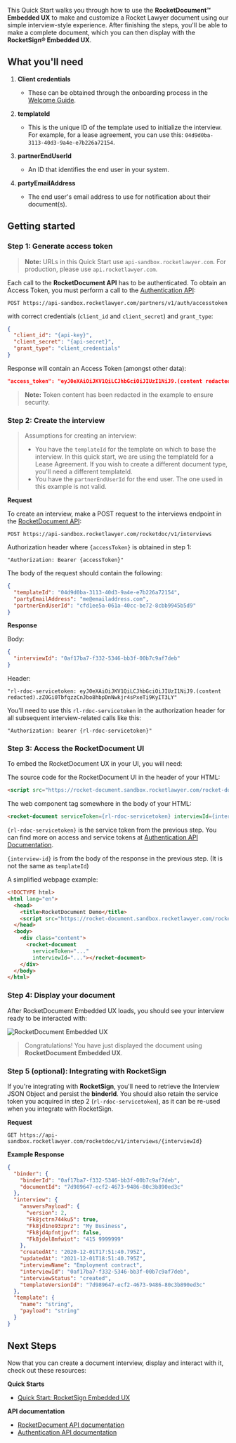 This Quick Start walks you through how to use the **RocketDocument™ Embedded UX** to make and customize a Rocket Lawyer document using our simple interview-style experience. After finishing the steps, you'll be able to make a complete document, which you can then display with the **RocketSign® Embedded UX**.

## What you'll need

1. **Client credentials**  
   - These can be obtained through the onboarding process in the [Welcome Guide](welcome-guide).

2. **templateId**  
   - This is the unique ID of the template used to initialize the interview. For example, for a lease agreement, you can use this: `04d9d0ba-3113-40d3-9a4e-e7b226a72154`.

3. **partnerEndUserId**  
   - An ID that identifies the end user in your system.

4. **partyEmailAddress**  
   - The end user's email address to use for notification about their document(s).

## Getting started

### Step 1: Generate access token

> **Note:** URLs in this Quick Start use `api-sandbox.rocketlawyer.com`. For production, please use `api.rocketlawyer.com`.

Each call to the **RocketDocument API** has to be authenticated. To obtain an Access Token, you must perform a call to the [Authentication API](/docs/partner-auth-service-product-sandbox/1/routes/accesstoken/post):

```
POST https://api-sandbox.rocketlawyer.com/partners/v1/auth/accesstoken
```

with correct credentials (`client_id` and `client_secret`) and `grant_type`:

```json
{
  "client_id": "{api-key}",
  "client_secret": "{api-secret}",
  "grant_type": "client_credentials"
}
```

Response will contain an Access Token (amongst other data):

```json
"access_token": "eyJ0eXAiOiJKV1QiLCJhbGciOiJIUzI1NiJ9.(content redacted).tBX73KTTjopBSRDL0cIBt3EK_DcA3Jc9KKonbpBn6HE"
```

> **Note:** Token content has been redacted in the example to ensure security.

### Step 2: Create the interview

> Assumptions for creating an interview:
> - You have the `templateId` for the template on which to base the interview. In this quick start, we are using the templateId for a Lease Agreement. If you wish to create a different document type, you'll need a different templateId.
> - You have the `partnerEndUserId` for the end user. The one used in this example is not valid.

**Request**

To create an interview, make a POST request to the interviews endpoint in the [RocketDocument API](/docs/rocketdoc-api-product-sandbox/1/routes/interviews/post):

```
POST https://api-sandbox.rocketlawyer.com/rocketdoc/v1/interviews
```

Authorization header where `{accessToken}` is obtained in step 1:

```
"Authorization: Bearer {accessToken}"
```

The body of the request should contain the following:

```json
{
  "templateId": "04d9d0ba-3113-40d3-9a4e-e7b226a72154",
  "partyEmailAddress": "me@emailaddress.com",
  "partnerEndUserId": "cfd1ee5a-061a-40cc-be72-8cbb9945b5d9"
}
```

**Response**

Body:

```json
{
  "interviewId": "0af17ba7-f332-5346-bb3f-00b7c9af7deb"
}
```

Header:

```
"rl-rdoc-servicetoken: eyJ0eXAiOiJKV1QiLCJhbGciOiJIUzI1NiJ9.(content redacted).zZOGi0TbfqzzCnJbo8hbpDnNwkjr4sPxeTi9KyIT3LY"
```

You'll need to use this `rl-rdoc-servicetoken` in the authorization header for all subsequent interview-related calls like this:

```
"Authorization: bearer {rl-rdoc-servicetoken}"
```

### Step 3: Access the RocketDocument UI

To embed the RocketDocument UX in your UI, you will need:

The source code for the RocketDocument UI in the header of your HTML:

```html
<script src="https://rocket-document.sandbox.rocketlawyer.com/rocket-document.js"></script>
```

The web component tag somewhere in the body of your HTML:

```html
<rocket-document serviceToken={rl-rdoc-servicetoken} interviewId={interview-id}></rocket-document>
```

`{rl-rdoc-servicetoken}` is the service token from the previous step. You can find more on access and service tokens at [Authentication API Documentation](/docs/partner-auth-service-product-sandbox/1/overview).

`{interview-id}` is from the body of the response in the previous step. (It is not the same as `templateId`)

A simplified webpage example:

```html
<!DOCTYPE html>
<html lang="en">
  <head>
    <title>RocketDocument Demo</title>
    <script src="https://rocket-document.sandbox.rocketlawyer.com/rocket-document.js"></script>
  </head>
  <body>
    <div class="content">
      <rocket-document 
        serviceToken="..." 
        interviewId="..."></rocket-document>
    </div>
  </body>
</html>
```

### Step 4: Display your document

After RocketDocument Embedded UX loads, you should see your interview ready to be interacted with:

![RocketDocument Embedded UX](https://rl-cicdv2-apigee-public-prod.apigee.io/files/RocketDocument-Embedded-Mobile.png)

> Congratulations! You have just displayed the document using **RocketDocument Embedded UX**.

### Step 5 (optional): Integrating with **RocketSign**

If you're integrating with **RocketSign**, you'll need to retrieve the Interview JSON Object and persist the **binderId**. You should also retain the service token you acquired in step 2 (`rl-rdoc-servicetoken`), as it can be re-used when you integrate with RocketSign.

**Request**

```
GET https://api-sandbox.rocketlawyer.com/rocketdoc/v1/interviews/{interviewId}
```

**Example Response**

```json
{
  "binder": {
    "binderId": "0af17ba7-f332-5346-bb3f-00b7c9af7deb",
    "documentId": "7d989647-ecf2-4673-9486-80c3b890ed3c"
  },
  "interview": {
    "answersPayload": {
      "version": 2,
      "Fk8jctrn744ku5": true,
      "Fk8jd1no93zprz": "My Business",
      "Fk8jd4pfntjpvf": false,
      "Fk8jdel8mfwiot": "415 9999999"
    },
    "createdAt": "2020-12-01T17:51:40.795Z",
    "updatedAt": "2021-12-01T18:51:40.795Z",
    "interviewName": "Employment contract",
    "interviewId": "0af17ba7-f332-5346-bb3f-00b7c9af7deb",
    "interviewStatus": "created",
    "templateVersionId": "7d989647-ecf2-4673-9486-80c3b890ed3c"
  },
  "template": {
    "name": "string",
    "payload": "string"
  }
}
```

## Next Steps

Now that you can create a document interview, display and interact with it, check out these resources:

**Quick Starts**
- [Quick Start: RocketSign Embedded UX](rocketsign-embedded-ux)

**API documentation**
- [RocketDocument API documentation](/docs/rocketdoc-api-product-sandbox/1/overview)
- [Authentication API documentation](/docs/partner-auth-service-product-sandbox/1/overview)
